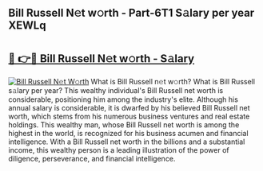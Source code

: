 ## Bill Russell N𝚎t w𝚘rth - Part-6T1 S𝚊lary per year XEWLq

# <h2><a href="http://gc3kpv7.nevu.top/?p=Bill+Russell">🔗 👉🔴 Bill Russell N𝚎t w𝚘rth - S𝚊lary</a></h2>

[![Bill Russell N𝚎t W𝚘rth](https://i.imgur.com/Oavwk0R.jpeg)](http://gc3kpv7.nevu.top/?p=Bill+Russell)
What is Bill Russell n𝚎t w𝚘rth? What is Bill Russell s𝚊lary per year?
This wealthy individual's Bill Russell net worth is considerable, positioning him among the industry's elite. Although his annual salary is considerable, it is dwarfed by his believed Bill Russell net worth, which stems from his numerous business ventures and real estate holdings. This wealthy man, whose Bill Russell net worth is among the highest in the world, is recognized for his business acumen and financial intelligence. With a Bill Russell net worth in the billions and a substantial income, this wealthy person is a leading illustration of the power of diligence, perseverance, and financial intelligence.
